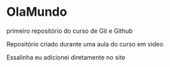 # OlaMundo
 primeiro repositório do curso de Git e Github

 Repositório criado durante uma aula do curso em video
 
 Essalinha eu adicionei diretamente no site
